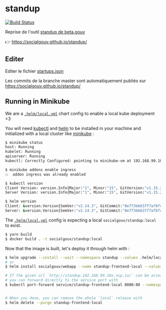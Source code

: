 # standup 

[![Build Status](https://travis-ci.com/SocialGouv/standup.svg?branch=master)](https://travis-ci.com/SocialGouv/standup)

Reprise de l'outil [standup de beta.gouv](https://github.com/betagouv/standup)

👉 https://socialgouv.github.io/standup/


## Editer

Editer le fichier [startups.json](./src/startups.json)

Les commits de la branche master sont automatiquement publiés sur https://socialgouv.github.io/standup/

## Running in Minikube

We are a [`.helm/local.yml`](`.helm/local.yml`) chart config to enable a local kube deployment <3

You will need [kubectl](https://kubernetes.io/fr/docs/tasks/tools/install-kubectl/) and [helm](https://helm.sh/docs/using_helm/#installing-helm) to be installed in your machine and initialized with a local cluster like [minikube](https://kubernetes.io/fr/docs/tasks/tools/install-minikube/) :

```sh
$ minikube status
host: Running
kubelet: Running
apiserver: Running
kubectl: Correctly Configured: pointing to minikube-vm at 192.168.99.101

$ minikube addons enable ingress
💥  addon ingress was already enabled

$ kubectl version
Client Version: version.Info{Major:"1", Minor:"15", GitVersion:"v1.15.2", GitCommit:"f6278300bebbb750328ac16ee6dd3aa7d3549568", GitTreeState:"archive", BuildDate:"2019-08-29T18:43:18Z", GoVersion:"go1.12.9", Compiler:"gc", Platform:"linux/amd64"}
Server Version: version.Info{Major:"1", Minor:"15", GitVersion:"v1.15.2", GitCommit:"f6278300bebbb750328ac16ee6dd3aa7d3549568", GitTreeState:"clean", BuildDate:"2019-08-05T09:15:22Z", GoVersion:"go1.12.5", Compiler:"gc", Platform:"linux/amd64"}

$ helm version
Client: &version.Version{SemVer:"v2.14.3", GitCommit:"0e7f3b6637f7af8fcfddb3d2941fcc7cbebb0085", GitTreeState:"clean"}
Server: &version.Version{SemVer:"v2.14.3", GitCommit:"0e7f3b6637f7af8fcfddb3d2941fcc7cbebb0085", GitTreeState:"clean"}
```

The [`.helm/local.yml`](`.helm/local.yml`) config is expecting a local `socialgouv/standup:local` to exist.

```sh
$ yarn build
$ docker build . -t socialgouv/standup:local
```

Now that the image is built, let's deploy it through helm with :

```sh
$ helm upgrade --install --wait --namespace standup --values .helm/local.yml --set ingress.hosts={standup.$(minikube ip).nip.io} standup-frontend-local socialgouv/webapp
# or
$ helm install socialgouv/webapp --name standup-frontend-local --values .helm/local.yml --set ingress.hosts={standup.$(minikube ip).nip.io} --namespace standup

# If the given url `http://standup.192.168.99.10x.nip.io/` can be accessible,
# you can forward directly to the service port with
$ kubectl port-forward service/standup-frontend-local 8080:80 --namespace standup


# When you done, you can remove the whole `local` release with
$ helm delete --purge standup-frontend-local
```
